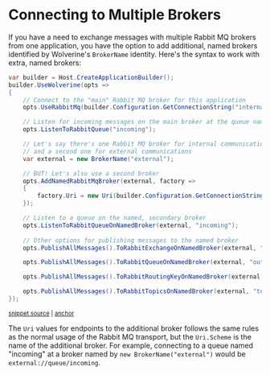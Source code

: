 # Connecting to Multiple Brokers <Badge type="tip" text="3.0" />

If you have a need to exchange messages with multiple Rabbit MQ brokers from one application, you have the option
to add additional, named brokers identified by Wolverine's `BrokerName` identity. Here's the syntax to work with
extra, named brokers:

<!-- snippet: sample_configure_additional_rabbit_mq_broker -->
<a id='snippet-sample_configure_additional_rabbit_mq_broker'></a>
```cs
var builder = Host.CreateApplicationBuilder();
builder.UseWolverine(opts =>
{
    // Connect to the "main" Rabbit MQ broker for this application
    opts.UseRabbitMq(builder.Configuration.GetConnectionString("internal-rabbit-mq"));

    // Listen for incoming messages on the main broker at the queue named "incoming"
    opts.ListenToRabbitQueue("incoming");

    // Let's say there's one Rabbit MQ broker for internal communications
    // and a second one for external communications
    var external = new BrokerName("external");

    // BUT! Let's also use a second broker
    opts.AddNamedRabbitMqBroker(external, factory =>
    {
        factory.Uri = new Uri(builder.Configuration.GetConnectionString("external-rabbit-mq"));
    });

    // Listen to a queue on the named, secondary broker
    opts.ListenToRabbitQueueOnNamedBroker(external, "incoming");
    
    // Other options for publishing messages to the named broker
    opts.PublishAllMessages().ToRabbitExchangeOnNamedBroker(external, "exchange1");

    opts.PublishAllMessages().ToRabbitQueueOnNamedBroker(external, "outgoing");

    opts.PublishAllMessages().ToRabbitRoutingKeyOnNamedBroker(external, "exchange1", "key2");

    opts.PublishAllMessages().ToRabbitTopicsOnNamedBroker(external, "topics");
});
```
<sup><a href='https://github.com/JasperFx/wolverine/blob/main/src/Transports/RabbitMQ/Wolverine.RabbitMQ.Tests/Samples.cs#L673-L707' title='Snippet source file'>snippet source</a> | <a href='#snippet-sample_configure_additional_rabbit_mq_broker' title='Start of snippet'>anchor</a></sup>
<!-- endSnippet -->

The `Uri` values for endpoints to the additional broker follows the same rules as the normal usage of the Rabbit MQ
transport, but the `Uri.Scheme` is the name of the additional broker. For example, connecting to a queue named
"incoming" at a broker named by `new BrokerName("external")` would be `external://queue/incoming`.
